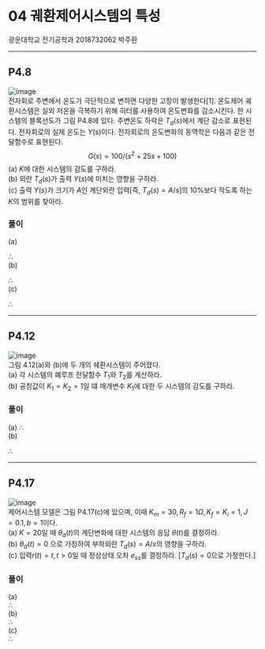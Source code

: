 # 04 궤환제어시스템의 특성  
광운대학교 전기공학과 2018732062 박주환  

---  
## P4.8  
![image](https://github.com/juhwan98/Control-Engineering/assets/113814473/f2c875f1-2dc3-4240-93db-bdb20f97b30e)  
전자회로 주변에서 온도가 극단적으로 변하면 다양한 고장이 발생한다[1]. 
온도제어 궤환시스템은 실외 저온을 극복하기 위해 히터를 사용하여 온도변화를 감소시킨다. 
한 시스템의 블록선도가 그림 P4.8에 있다. 
주변온도 하락은 $T_d(s)$에서 계단 감소로 표현된다. 
전자회로의 실제 온도는 $Y(s)$이다. 
전자회로의 온도변화의 동역학은 다음과 같은 전달함수로 표현된다.  
$$G(s) = 100/(s^2 + 25s + 100)$$
(a) $K$에 대한 시스템의 감도를 구하라.  
(b) 외란 $T_d(s)$가 출력 $Y(s)$에 미치는 영향을 구하라.  
(c) 출력 $Y(s)$가 크기가 $A$인 계단외란 입력[즉, $T_d(s)=A/s$]의 10%보다 작도록 하는 $K$의 범위를 찾아라.  

### 풀이  
(a)  

$\therefore$  
(b)  

$\therefore$  
(c)  

$\therefore$  

---
## P4.12  
![image](https://github.com/juhwan98/Control-Engineering/assets/113814473/a56c2e73-af3c-4750-8003-dbbb1728e1b6)  
그림 4.12(a)와 (b)에 두 개의 쉐환시스템이 주어졌다.  
(a) 각 시스템의 폐루프 전달함수 $T_1$와 $T_2$를 계산하라.  
(b) 공칭값이 $K_1 = K_2 = 1$일 떄 매개변수 $K_1$에 대한 두 시스템의 감도를 구하라.  

### 풀이  
(a)
$\therefore$  
(b)

$\therefore$

---
## P4.17  
![image](https://github.com/juhwan98/Control-Engineering/assets/113814473/cbd58c1e-ff87-4526-aed5-159ce22f526f)  
제어시스템 모델은 그림 P4.17(c)에 있으며, 이때 $K_m=30, R_f = 1\Omega, K_f = K_i = 1, J = 0.1, b = 1$이다.  
(a) $K=20$일 때 $\theta _d(t)$의 계단변화에 대한 시스템의 응답 $\theta (t)$를 결정하라.  
(b) $\theta _d(t)=0$ 으로 가정하여 부하외란 $T_d(s) = A/s$의 영향을 구하라.  
(c) 입력$r(t)=t,t>0$일 때 정상상태 오차 $e_{ss}$를 결정하라. [$T_d(s)=0$으로 가정한다.]  

### 풀이
(a)  
$\therefore$  
(b)  
$\therefore$  
(c)  
$\therefore$  
